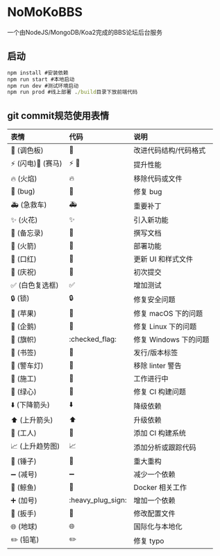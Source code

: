 # NoMoKoBBS
一个由NodeJS/MongoDB/Koa2完成的BBS论坛后台服务

## 启动
```cmd
npm install #安装依赖
npm run start #本地启动
npm run dev #测试环境启动
npm run prod #线上部署 ./build目录下放前端代码
```

## git commit规范使用表情

| 表情 | 代码 | 说明 |
| :----| :---- | :---- |
| :art: (调色板) | :art: | 改进代码结构/代码格式 |
| :zap: (闪电):racehorse: (赛马) | :zap: :racehorse: | 提升性能 |
| :fire: (火焰) | :fire: | 移除代码或文件 |
| :bug: (bug) | :bug: | 修复 bug |
| :ambulance: (急救车) | :ambulance: | 重要补丁 |
| :sparkles: (火花) | :sparkles: | 引入新功能 |
| :memo: (备忘录) | :memo: | 撰写文档 |
| :rocket: (火箭) | :rocket: | 部署功能 |
| :lipstick: (口红) | :lipstick: | 更新 UI 和样式文件 |
| :tada: (庆祝) | :tada: | 初次提交 |
| :white_check_mark: (白色复选框) | :white_check_mark: | 增加测试 |
| :lock: (锁) | :lock: | 修复安全问题 |
| :apple: (苹果) | :apple: | 修复 macOS 下的问题 |
| :penguin: (企鹅) | :penguin: | 修复 Linux 下的问题 |
| :checkered_flag: (旗帜) | :checked_flag: | 修复 Windows 下的问题 |
| :bookmark: (书签) | :bookmark: | 发行/版本标签 |
| :rotating_light: (警车灯) | :rotating_light: | 移除 linter 警告 |
| :construction: (施工) | :construction: | 工作进行中 |
| :green_heart: (绿心) | :green_heart: | 修复 CI 构建问题 |
| :arrow_down: (下降箭头) | :arrow_down: | 降级依赖 |
| :arrow_up: (上升箭头) | :arrow_up: | 升级依赖 |
| :construction_worker: (工人) | :construction_worker: | 添加 CI 构建系统 |
| :chart_with_upwards_trend: (上升趋势图) | :chart_with_upwards_trend: | 添加分析或跟踪代码 |
| :hammer: (锤子) | :hammer: | 重大重构 |
| :heavy_minus_sign: (减号) | :heavy_minus_sign: | 减少一个依赖 |
| :whale: (鲸鱼) | :whale: | Docker 相关工作 |
| :heavy_plus_sign: (加号) | :heavy_plug_sign: | 增加一个依赖 |
| :wrench: (扳手) | :wrench: | 修改配置文件 |
| :globe_with_meridians: (地球) | :globe_with_meridians: | 国际化与本地化 |
| :pencil2: (铅笔) | :pencil2: | 修复 typo |